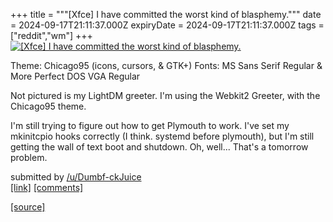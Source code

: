 +++
title = """[Xfce] I have committed the worst kind of blasphemy."""
date = 2024-09-17T21:11:37.000Z
expiryDate = 2024-09-17T21:11:37.000Z
tags = ["reddit","wm"]
+++
[![[Xfce] I have committed the worst kind of blasphemy.](https://preview.redd.it/fl35u12kqfpd1.png?width=640&crop=smart&auto=webp&s=dbbd54d167c167b289ba73c465ac452bf6e2eeea "[Xfce] I have committed the worst kind of blasphemy.")](https://www.reddit.com/r/unixporn/comments/1fjb0jm/xfce_i_have_committed_the_worst_kind_of_blasphemy/)

Theme: Chicago95 (icons, cursors, & GTK+) Fonts: MS Sans Serif Regular & More Perfect DOS VGA Regular

Not pictured is my LightDM greeter. I'm using the Webkit2 Greeter, with the Chicago95 theme.

I'm still trying to figure out how to get Plymouth to work. I've set my mkinitcpio hooks correctly (I think. systemd before plymouth), but I'm still getting the wall of text boot and shutdown. Oh, well... That's a tomorrow problem.

submitted by [/u/Dumbf-ckJuice](https://www.reddit.com/user/Dumbf-ckJuice)  
[\[link\]](https://i.redd.it/fl35u12kqfpd1.png) [\[comments\]](https://www.reddit.com/r/unixporn/comments/1fjb0jm/xfce_i_have_committed_the_worst_kind_of_blasphemy/)

[[source]](https://www.reddit.com/r/unixporn/comments/1fjb0jm/xfce_i_have_committed_the_worst_kind_of_blasphemy/)
